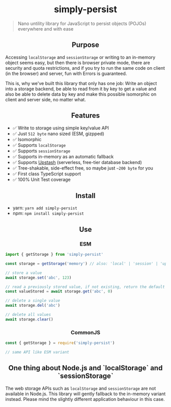 <h1 align="center">simply-persist</h1>

> Nano untility library for JavaScript to persist objects (POJOs) everywhere and with ease

<h2 align="center">Purpose</h2>

Accessing `localStorage` and `sessionStorage` or writing to an in-memory object seems easy,
but then there is browser private mode, there are security and quota restrictions, and if
you try to run the same code on client (in the browser) and server, fun with Errors is guaranteed.

This is, why we've built this library that only has one job: Write an object into a storage backend,
be able to read from it by key to get a value and also be able to delete data by key and make this
possible isomorphic on client and server side, no matter what.

<h2 align="center">Features</h2>

- ✅ Write to storage using simple key/value API
- ✅ Just `512 byte` nano sized (ESM, gizpped)
- ✅ Isomorphic
- ✅ Supports `localStorage`
- ✅ Supports `sessionStorage`
- ✅ Supports in-memory as an automatic fallback
- ✅ Supports [Upstash](www.upstash.com) (serverless, free-tier database backend)
- ✅ Tree-shakable, side-effect free, so maybe just `~200 byte` for you
- ✅ First class TypeScript support
- ✅ 100% Unit Test coverage

<h2 align="center">Install</h2>

- yarn: `yarn add simply-persist`
- npm: `npm install simply-persist`

<h2 align="center">Use</h2>

<h3 align="center">ESM</h2>

```ts
import { getStorage } from 'simply-persist'

const storage = getStorage('memory') // also: 'local' | 'session' | 'upstash'

// store a value
await storage.set('abc', 123)

// read a previously stored value, if not existing, return the default (0)
const valueStored = await storage.get('abc', 0)

// delete a single value
await storage.del('abc')

// delete all values
await storage.clear()
```

<h3 align="center">CommonJS</h2>

```ts
const { getStorage } = require('simply-persist')

// same API like ESM variant
```

<h2 align="center">One thing about Node.js and `localStorage` and `sessionStorage`</h2>

The web storage APIs such as `localStorage` and `sessionStorage` are not available in Node.js.
This library will gently fallback to the in-memory variant instead. Please mind the slightly
different application behaviour in this case.
